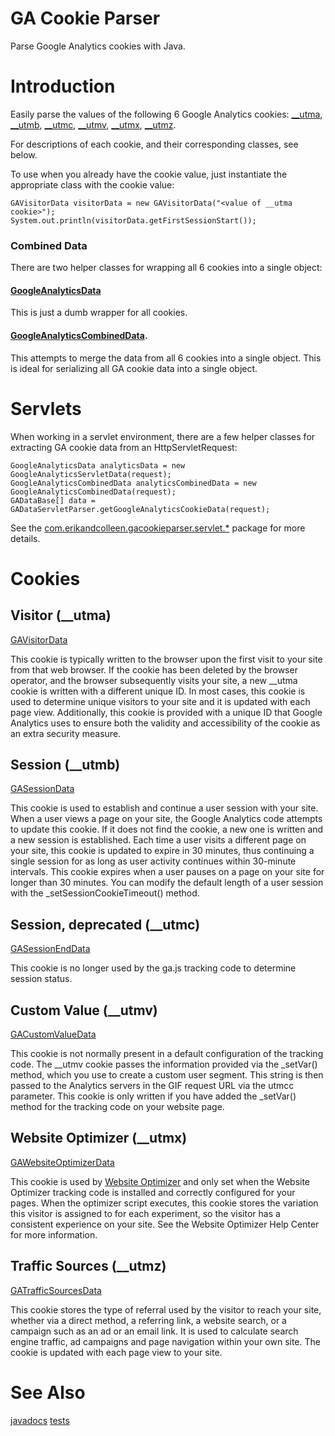 # GA Cookie Parser

Parse Google Analytics cookies with Java.


# Introduction

Easily parse the values of the following 6 Google Analytics cookies: [__utma](https://ebeeson.github.io/ga-cookie-parser/javadoc/com/erikandcolleen/gacookieparser/GAVisitorData.html), [__utmb](https://ebeeson.github.io/ga-cookie-parser/javadoc/com/erikandcolleen/gacookieparser/GASessionData.html), [__utmc](https://ebeeson.github.io/ga-cookie-parser/javadoc/com/erikandcolleen/gacookieparser/GASessionEndData.html), [__utmv](https://ebeeson.github.io/ga-cookie-parser/javadoc/com/erikandcolleen/gacookieparser/GACustomValueData.html), [__utmx](https://ebeeson.github.io/ga-cookie-parser/javadoc/com/erikandcolleen/gacookieparser/GAWebsiteOptimizerData.html), [__utmz](https://ebeeson.github.io/ga-cookie-parser/javadoc/com/erikandcolleen/gacookieparser/GATrafficSourcesData.html).

For descriptions of each cookie, and their corresponding classes, see below.

To use when you already have the cookie value, just instantiate the appropriate class with the cookie value:

```
GAVisitorData visitorData = new GAVisitorData("<value of __utma cookie>"); 
System.out.println(visitorData.getFirstSessionStart());
```

### Combined Data

There are two helper classes for wrapping all 6 cookies into a single object:

#### [GoogleAnalyticsData](https://ebeeson.github.io/ga-cookie-parser/javadoc/com/erikandcolleen/gacookieparser/GoogleAnalyticsData.html)

This is just a dumb wrapper for all cookies.

#### [GoogleAnalyticsCombinedData](http://ebeeson.github.io/ga-cookie-parser/javadoc/com/erikandcolleen/gacookieparser/GoogleAnalyticsCombinedData.html).

This attempts to merge the data from all 6 cookies into a single object. This is ideal for serializing all GA cookie data into a single object.


# Servlets

When working in a servlet environment, there are a few helper classes for extracting GA cookie data from an HttpServletRequest:

```
GoogleAnalyticsData analyticsData = new GoogleAnalyticsServletData(request);
GoogleAnalyticsCombinedData analyticsCombinedData = new GoogleAnalyticsCombinedData(request);
GADataBase[] data = GADataServletParser.getGoogleAnalyticsCookieData(request);
```

See the [com.erikandcolleen.gacookieparser.servlet.*](https://ebeeson.github.io/ga-cookie-parser/javadoc/com/erikandcolleen/gacookieparser/servlet/package-summary.html) package for more details.


# Cookies

## Visitor (__utma)

[GAVisitorData](https://ebeeson.github.io/ga-cookie-parser/javadoc/com/erikandcolleen/gacookieparser/GAVisitorData.html)

This cookie is typically written to the browser upon the first visit to your site from that web browser.
If the cookie has been deleted by the browser operator, and the browser subsequently visits your site,
a new __utma cookie is written with a different unique ID. In most cases, this cookie is used to
determine unique visitors to your site and it is updated with each page view. Additionally,
this cookie is provided with a unique ID that Google Analytics uses to ensure both the validity and
accessibility of the cookie as an extra security measure.


## Session (__utmb)

[GASessionData](https://ebeeson.github.io/ga-cookie-parser/javadoc/com/erikandcolleen/gacookieparser/GASessionData.html)

This cookie is used to establish and continue a user session with your site.
When a user views a page on your site, the Google Analytics code attempts to
update this cookie. If it does not find the cookie, a new one is written and
a new session is established. Each time a user visits a different page on your
site, this cookie is updated to expire in 30 minutes, thus continuing a single
session for as long as user activity continues within 30-minute intervals. This
cookie expires when a user pauses on a page on your site for longer than 30 minutes.
You can modify the default length of a user session with the _setSessionCookieTimeout() method.


## Session, deprecated (__utmc)

[GASessionEndData](https://ebeeson.github.io/ga-cookie-parser/javadoc/com/erikandcolleen/gacookieparser/GASessionEndData.html)

This cookie is no longer used by the ga.js tracking code to determine session status.


## Custom Value (__utmv)

[GACustomValueData](https://ebeeson.github.io/ga-cookie-parser/javadoc/com/erikandcolleen/gacookieparser/GACustomValueData.html)

This cookie is not normally present in a default configuration of the tracking code.
The __utmv cookie passes the information provided via the _setVar() method, which you
use to create a custom user segment. This string is then passed to the Analytics servers
in the GIF request URL via the utmcc parameter. This cookie is only written if you have
added the _setVar() method for the tracking code on your website page.


## Website Optimizer (__utmx)

[GAWebsiteOptimizerData](https://ebeeson.github.io/ga-cookie-parser/javadoc/com/erikandcolleen/gacookieparser/GAWebsiteOptimizerData.html)

This cookie is used by [Website Optimizer](http://www.google.com/support/websiteoptimizer/) and only set when the Website Optimizer tracking
code is installed and correctly configured for your pages. When the optimizer script executes,
this cookie stores the variation this visitor is assigned to for each experiment, so the visitor
has a consistent experience on your site.  See the Website Optimizer Help Center for more information.


## Traffic Sources (__utmz)

[GATrafficSourcesData](https://ebeeson.github.io/ga-cookie-parser/javadoc/com/erikandcolleen/gacookieparser/GATrafficSourcesData.html)

This cookie stores the type of referral used by the visitor to reach your site,
whether via a direct method, a referring link, a website search, or a campaign
such as an ad or an email link. It is used to calculate search engine traffic,
ad campaigns and page navigation within your own site. The cookie is updated with
each page view to your site.


# See Also

[javadocs](https://ebeeson.github.io/ga-cookie-parser/javadoc/)
[tests](https://ebeeson.github.io/ga-cookie-parser/tests/)
